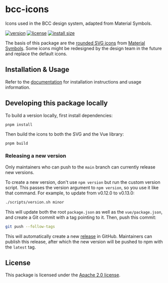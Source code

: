 # bcc-icons
Icons used in the BCC design system, adapted from Material Symbols.

[![version](https://img.shields.io/npm/v/@bcc-code/icons)](https://github.com/bcc-code/bcc-icons/releases) [![license](https://img.shields.io/npm/l/@bcc-code/icons)](https://github.com/bcc-code/bcc-icons/blob/main/LICENSE) [![install size](https://packagephobia.com/badge?p=@bcc-code/icons)](https://packagephobia.com/result?p=@bcc-code/icons)

The basis of this package are the [rounded SVG icons](https://github.com/marella/material-design-icons/tree/main/svg/rounded) from [Material Symbols](https://fonts.google.com/icons?icon.style=Rounded). Some icons might be redesigned by the design team in the future and replace the default icons.

## Installation & Usage
Refer to the [documentation](https://developer.bcc.no/bcc-design/icons) for installation instructions and usage information.

## Developing this package locally
To build a version locally, first install dependencies:
```
pnpm install
```

Then build the icons to both the SVG and the Vue library:
```
pnpm build
```

### Releasing a new version
Only maintainers who can push to the `main` branch can currently release new versions.

To create a new version, don't use `npm version` but run the custom version script. This passes the version argument to `npm version`, so you use it like that command. For example, to update from v0.12.0 to v0.13.0:
```sh
./scripts/version.sh minor
```

This will update both the root `package.json` as well as the `vue/package.json`, and create a Git commit with a tag pointing to it. Then, push this commit:
```sh
git push --follow-tags
```

This will automatically create a new [release](https://github.com/bcc-code/bcc-icons/releases) in GitHub. Maintainers can publish this release, after which the new version will be pushed to npm with the `latest` tag.

## License
This package is licensed under the [Apache 2.0 license](./LICENSE).
